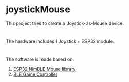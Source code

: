# joystickMouse
This project tries to create a Joystick-as-Mouse device.

#
The hardware includes 1 Joystick + ESP32 module.

#
The software is made based on:
1. [ESP32 NimBLE Mouse library](https://github.com/wakwak-koba/ESP32-NimBLE-Mouse)
2. [BLE Game Controller](https://github.com/palsayantan/BLE-Game-Controller)
